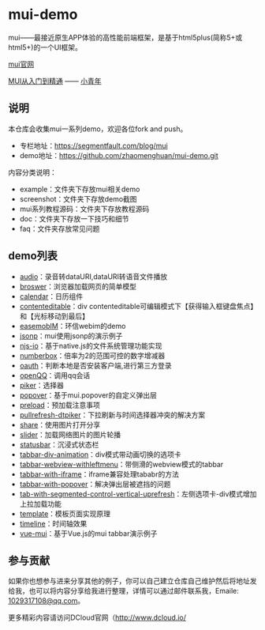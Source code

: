 # mui-demo

mui——最接近原生APP体验的高性能前端框架，是基于html5plus(简称5+或html5+)的一个UI框架。

[mui官网](http://dev.dcloud.net.cn/mui/)

[MUI从入门到精通](https://segmentfault.com/blog/mui) —— [小青年](http://zhaomenghuan.github.io/)

## 说明
本仓库会收集mui一系列demo，欢迎各位fork and push。

- 专栏地址：https://segmentfault.com/blog/mui
- demo地址：https://github.com/zhaomenghuan/mui-demo.git

内容分类说明：
- example：文件夹下存放mui相关demo
- screenshot：文件夹下存放demo截图
- mui系列教程源码：文件夹下存放教程源码
- doc：文件夹下存放一下技巧和细节
- faq：文件夹存放常见问题

## demo列表

- [audio](./example/audio/index.html)：录音转dataURI,dataURI转语音文件播放
- [broswer](./example/broswer/index.html)：浏览器加载网页的简单模型
- [calendar](https://rawgit.com/zhaomenghuan/mui-demo/master/example/calendar/index.html)：日历组件
- [contenteditable](https://rawgit.com/zhaomenghuan/mui-demo/master/example/contenteditable/index.html)：div contenteditable可编辑模式下【获得输入框键盘焦点】和【光标移动到最后】
- [easemobIM](./example/easemobIM/index.html)：环信webim的demo
- [jsonp](./example/jsonp/index.html)：mui使用jsonp的演示例子
- [njs-io](./example/njs-io/index.html)：基于native.js的文件系统管理功能实现
- [numberbox](https://rawgit.com/zhaomenghuan/mui-demo/master/example/numberbox/index.html)：倍率为2的范围可控的数字增减器
- [oauth](./example/oauth/index.html)：判断本地是否安装客户端,进行第三方登录
- [openQQ](./example/openQQ/index.html)：调用qq会话
- [piker](https://rawgit.com/zhaomenghuan/mui-demo/master/example/piker/index.html)：选择器
- [popover](https://rawgit.com/zhaomenghuan/mui-demo/master/example/popover/index.html)：基于mui.popover的自定义弹出层
- [preload](https://rawgit.com/zhaomenghuan/mui-demo/master/example/preload/index.html)：预加载注意事项
- [pullrefresh-dtpiker](./example/pullrefresh-dtpiker/index.html)：下拉刷新与时间选择器冲突的解决方案
- [share](./example/share/index.html)：使用图片打开分享
- [slider](https://rawgit.com/zhaomenghuan/mui-demo/master/example/slider/index.html)：加载网络图片的图片轮播
- [statusbar](./example/statusbar/index.html)：沉浸式状态栏
- [tabbar-div-animation](https://rawgit.com/zhaomenghuan/mui-demo/master/example/tabbar-div-animation/index.html)：div模式带动画切换的选项卡
- [tabbar-webview-withleftmenu](./example/tabbar-webview-withleftmenu/main.html)：带侧滑的webview模式的tabbar
- [tabbar-with-iframe](https://rawgit.com/zhaomenghuan/mui-demo/master/example/tabbar-with-iframe/tab-webview-main.html)：iframe兼容处理tababr的方法
- [tabbar-with-popover](./example/tabbar-with-popover/main.html)：解决弹出层被遮挡的问题
- [tab-with-segmented-control-vertical-uprefresh](https://rawgit.com/zhaomenghuan/mui-demo/master/example/tab-with-segmented-control-vertical-uprefresh/index.html)：左侧选项卡-div模式增加上拉加载功能
- [template](./example/template/index.html)：模板页面实现原理
- [timeline](https://rawgit.com/zhaomenghuan/mui-demo/master/example/timeline/timeline.html)：时间轴效果
- [vue-mui](https://rawgit.com/zhaomenghuan/mui-demo/master/example/vue-mui/index.html)：基于Vue.js的mui tabbar演示例子

## 参与贡献

如果你也想参与进来分享其他的例子，你可以自己建立仓库自己维护然后将地址发给我，也可以将内容分享给我进行整理，详情可以通过邮件联系我，Emaile: 1029317108@qq.com。

更多精彩内容请访问DCloud官网（http://www.dcloud.io/











